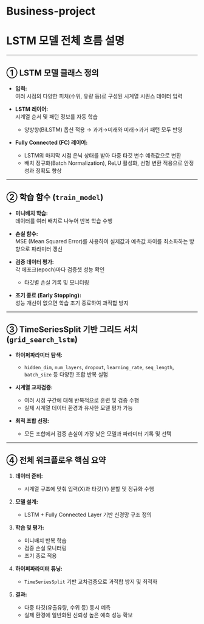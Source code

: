 # Business-project

# LSTM 모델 전체 흐름 설명

---

## ① LSTM 모델 클래스 정의

- **입력:**  
  여러 시점의 다양한 피처(수위, 유량 등)로 구성된 시계열 시퀀스 데이터 입력

- **LSTM 레이어:**  
  시계열 순서 및 패턴 정보를 자동 학습  
  - 양방향(BiLSTM) 옵션 적용 → 과거→미래와 미래→과거 패턴 모두 반영

- **Fully Connected (FC) 레이어:**  
  - LSTM의 마지막 시점 은닉 상태를 받아 다중 타깃 변수 예측값으로 변환  
  - 배치 정규화(Batch Normalization), ReLU 활성화, 선형 변환 적용으로 안정성과 정확도 향상

---

## ② 학습 함수 (`train_model`)

- **미니배치 학습:**  
  데이터를 여러 배치로 나누어 반복 학습 수행

- **손실 함수:**  
  MSE (Mean Squared Error)를 사용하여 실제값과 예측값 차이를 최소화하는 방향으로 파라미터 갱신

- **검증 데이터 평가:**  
  각 에포크(epoch)마다 검증셋 성능 확인  
  - 타깃별 손실 기록 및 모니터링

- **조기 종료 (Early Stopping):**  
  성능 개선이 없으면 학습 조기 종료하여 과적합 방지

---

## ③ TimeSeriesSplit 기반 그리드 서치 (`grid_search_lstm`)

- **하이퍼파라미터 탐색:**  
  - `hidden_dim`, `num_layers`, `dropout`, `learning_rate`, `seq_length`, `batch_size` 등 다양한 조합 반복 실험

- **시계열 교차검증:**  
  - 여러 시점 구간에 대해 반복적으로 훈련 및 검증 수행  
  - 실제 시계열 데이터 환경과 유사한 모델 평가 가능

- **최적 조합 선정:**  
  - 모든 조합에서 검증 손실이 가장 낮은 모델과 파라미터 기록 및 선택

---

## ④ 전체 워크플로우 핵심 요약

1. **데이터 준비:**  
   - 시계열 구조에 맞춰 입력(X)과 타깃(Y) 분할 및 정규화 수행

2. **모델 설계:**  
   - LSTM + Fully Connected Layer 기반 신경망 구조 정의

3. **학습 및 평가:**  
   - 미니배치 반복 학습  
   - 검증 손실 모니터링  
   - 조기 종료 적용

4. **하이퍼파라미터 튜닝:**  
   - `TimeSeriesSplit` 기반 교차검증으로 과적합 방지 및 최적화

5. **결과:**  
   - 다중 타깃(유출유량, 수위 등) 동시 예측  
   - 실제 환경에 일반화된 신뢰성 높은 예측 성능 확보
